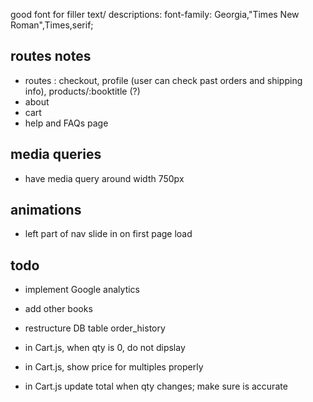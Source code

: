 good font for filler text/ descriptions: font-family: Georgia,"Times New Roman",Times,serif;

## routes notes

* routes : checkout, profile (user can check past orders and shipping info), products/:booktitle (?)
* about
* cart 
* help and FAQs page 

## media queries

* have media query around width 750px

## animations

* left part of nav slide in on first page load


## todo

* implement Google analytics
* add other books 
* restructure DB table order_history

* in Cart.js, when qty is 0, do not dipslay
* in Cart.js, show price for multiples properly
* in Cart.js update total when qty changes; make sure is accurate
